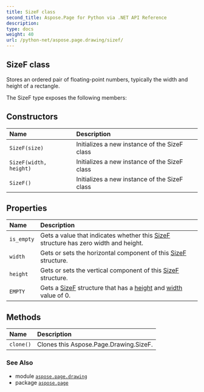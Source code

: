 ```yaml
---
title: SizeF class
second_title: Aspose.Page for Python via .NET API Reference
description: 
type: docs
weight: 40
url: /python-net/aspose.page.drawing/sizef/
---
```


## SizeF class

Stores an ordered pair of floating-point numbers, typically the width and height of a rectangle.



The SizeF type exposes the following members:
## Constructors
| Name | Description |
| :- | :- |
| `SizeF(size)` | Initializes a new instance of the SizeF class |
| `SizeF(width, height)` | Initializes a new instance of the SizeF class |
| `SizeF()` | Initializes a new instance of the SizeF class |
## Properties
| Name | Description |
| :- | :- |
| `is_empty` | Gets a value that indicates whether this [SizeF](/page/python-net/aspose.page.drawing/sizef/) structure has zero width and height. |
| `width` | Gets or sets the horizontal component of this [SizeF](/page/python-net/aspose.page.drawing/sizef/) structure. |
| `height` | Gets or sets the vertical component of this [SizeF](/page/python-net/aspose.page.drawing/sizef/) structure. |
| `EMPTY` | Gets a [SizeF](/page/python-net/aspose.page.drawing/sizef/) structure that has a [height](/page/python-net/aspose.page.drawing/sizef/) and [width](/page/python-net/aspose.page.drawing/sizef/) value of 0. |
## Methods
| Name | Description |
| :- | :- |
| `clone()` | Clones this Aspose.Page.Drawing.SizeF. |

### See Also

* module [`aspose.page.drawing`](/page/python-net/aspose.page.drawing/)
* package [`aspose.page`](/page/python-net/)

